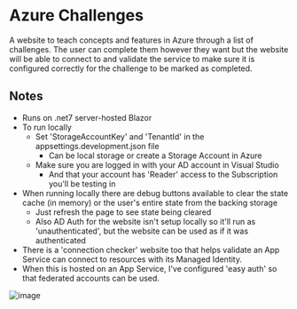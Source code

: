 # Azure Challenges

A website to teach concepts and features in Azure through a list of challenges. The user can complete them however they want but the website will be able to connect to and validate the service to make sure it is configured correctly for the challenge to be marked as completed.

## Notes

- Runs on .net7 server-hosted Blazor
- To run locally
  - Set 'StorageAccountKey' and 'TenantId' in the appsettings.development.json file
    - Can be local storage or create a Storage Account in Azure
  - Make sure you are logged in with your AD account in Visual Studio
    - And that your account has 'Reader' access to the Subscription you'll be testing in
- When running locally there are debug buttons available to clear the state cache (in memory) or the user's entire state from the backing storage
  - Just refresh the page to see state being cleared
  - Also AD Auth for the website isn't setup locally so it'll run as 'unauthenticated', but the website can be used as if it was authenticated
- There is a 'connection checker' website too that helps validate an App Service can connect to resources with its Managed Identity.
- When this is hosted on an App Service, I've configured 'easy auth' so that federated accounts can be used.

![image](https://user-images.githubusercontent.com/16053164/208029397-f8f1ee8d-f8bf-4c9e-8047-3835be8f598f.png)